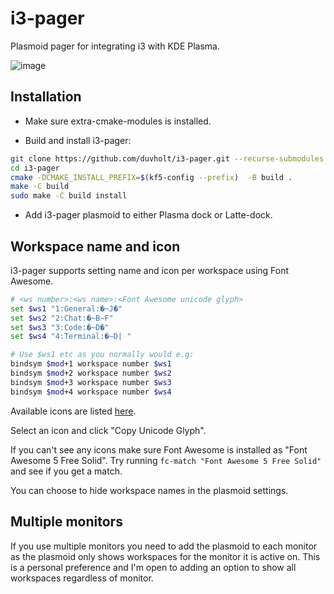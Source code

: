 # i3-pager

Plasmoid pager for integrating i3 with KDE Plasma.

![image](https://user-images.githubusercontent.com/1637715/72685652-676b4e80-3aec-11ea-8173-4c20daaa584e.png)

## Installation

+ Make sure extra-cmake-modules is installed.

+ Build and install i3-pager:

```bash
git clone https://github.com/duvholt/i3-pager.git --recurse-submodules
cd i3-pager
cmake -DCMAKE_INSTALL_PREFIX=$(kf5-config --prefix)  -B build .
make -C build
sudo make -C build install
```

+ Add i3-pager plasmoid to either Plasma dock or Latte-dock.

## Workspace name and icon

i3-pager supports setting name and icon per workspace using Font Awesome.

```bash
# <ws number>:<ws name>:<Font Awesome unicode glyph>
set $ws1 "1:General:�~J�"
set $ws2 "2:Chat:�~B~F"
set $ws3 "3:Code:�~D�"
set $ws4 "4:Terminal:�~D| "

# Use $ws1 etc as you normally would e.g:
bindsym $mod+1 workspace number $ws1
bindsym $mod+2 workspace number $ws2
bindsym $mod+3 workspace number $ws3
bindsym $mod+4 workspace number $ws4
```

Available icons are listed [here](https://fontawesome.com/icons?d=gallery&s=solid&m=free).

Select an icon and click "Copy Unicode Glyph".

If you can't see any icons make sure Font Awesome is installed as "Font Awesome 5 Free Solid". Try running `fc-match "Font Awesome 5 Free Solid"` and see if you get a match.

You can choose to hide workspace names in the plasmoid settings.

## Multiple monitors

If you use multiple monitors you need to add the plasmoid to each monitor as the plasmoid only shows workspaces for the monitor it is active on. This is a personal preference and I'm open to adding an option to show all workspaces regardless of monitor.
